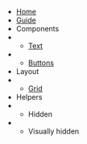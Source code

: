 <!-- docs/_sidebar.md -->

* [Home](/)
* [Guide](guide.md)
* Components
* * [Text](components/text.md)
* * [Buttons](components/buttons.md)
* Layout
* * [Grid](layout/grid.md)
* Helpers
* * Hidden
* * Visually hidden